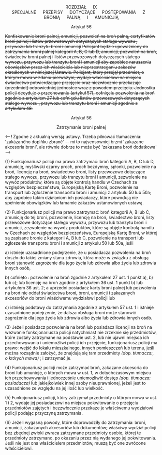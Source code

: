 <a name="title_9"></a><p align="center">ROZDZIAŁ &emsp; IX<br /> SPECJALNE &emsp; PRZEPISY &emsp; DOTYCZĄCE &emsp; POSTĘPOWANIA &emsp; Z &emsp; BRONIĄ &emsp; PALNĄ &emsp; I &emsp; AMUNICJIĄ</p>

<s><a name="section_56"></a><p align="center">Artykuł 56</p></s>
<s>Konfiskowanie broni palnej, amunicji, pozwoleń na broń palną, certyfikatów broni palnej i listów przewozowych dotyczących stałego wywozu , przywozu lub tranzytu broni i amunicji</s>
<s>Policjant będzie upoważniony do zatrzymania broni palnej kategorii A, B, C lub D, amunicji, pozwoleń na broń, świadectw broni palnej i listów przewozowych dotyczących stałego wywozu, przywozu lub tranzytu broni i amunicji aby zapobiec naruszeniu obowiązków przez ich właściciela lub nieprzestrzeganiu zakazów określonych w niniejszej Ustawie. Policjant, który przejął przedmiot, o którym mowa w zdaniu pierwszym, wydaje właścicielowi na miejscu świadectwo potwierdzające przejęcie oraz niezwłocznie przekazuje (przedmiot) odpowiedniej jednostce wraz z powodem przejęcia. Jednostka policji decyduje o przechowaniu (artykuł 57), cofnięciu pozwolenia na broń zgodnie z artykułem 27 lub cofnięciu listów przewozowych dotyczących stałego wywozu , przywozu lub tranzytu broni i amunicji zgodnie z artykułem 48.</s>

<a name="section56"> </a><p align="center">Artykuł 56</p>

<p align="center">Zatrzymanie broni palnej</p>

<--! Zgodne z aktualną wersją ustawy. Trzeba pilnować tłumaczenia: 'zakázaného doplňku zbraně' -- mi to najsensowniej brzmi 'zakazane akcesoria broni', ale równie dobrze to może być 'zakazana broń dodatkowa' -->


(1) Funkcjonariusz policji ma prawo zatrzymać: broń kategorii A, B, C lub D, amunicję, myśliwski czarny proch, proch bezdymny, spłonki, pozwolenie na broń, licencję na broń, świadectwo broni, listy przewozowe dotyczące stałego wywozu, przywozu lub tranzytu broni i amunicji, zezwolenie na wywóz produktów, które są objęte kontrolą handlu w Czechach ze względów bezpieczeństwa, Europejską Kartę Broni, pozwolenie na transport lub zgłoszenie transportu broni i amunicji z artykułu 50 lub 50a; aby zapobiec takim działaniom ich posiadaczy, które powodują nie spełnienie obowiązków lub łamamie zakazów ustanowionych ustawą.

(2) Funkcjonariusz policji ma prawo zatrzymać: broń kategorii A, B lub C, amunicję do tej broni, pozwolenie, licencję na broń, świadectwo broni, listy przewozowe dotyczące stałego wywozu, przywozu lub tranzytu broni i amunicji, zezwolenie na wywóz produktów, które są objęte kontrolą handlu w Czechach ze względów bezpieczeństwa, Europejską Kartę Broni, w której są zapisane bronie z kategorii A, B lub C, pozwolenie na transport lub zgłoszenie transportu broni i amunicji z artykułu 50 lub 50a, jeśli

a) istnieje uzasadnione podejrzenie, że u posiadacza pozwolenia na broń doszło do takiej zmiany stanu zdrowia, która może w związku z obsługą broni stanowić zagrożenie dla jego życia lub zdrowia albo życia lub zdrowia innych osób,

b) cofnięto : pozwolenie na broń zgodnie z artykułem 27 ust. 1 punkt a), b) lub c); lub licencję na broń zgodnie z artykułem 36 ust. 1 punkt b) lub artykułem 36 ust. 2; a uprzedni posiadacz karty broni palnej lub pozwolenia na broń nie oddał świadectwa broni, broni, amunicji i zakazanych akcesoriów do broni właściwemu wydziałowi policji lub   

c) istnieją podstawy do zatrzymania zgodnie z artykułem 57 ust. 1 i istnieje uzasadnione podejrzenie, że dalsza obsługa broni może stanowić zagrożenie dla jego życia lub zdrowia albo życia lub zdrowia innych osób.

(3) Jeżeli posiadacz pozwolenia na broń lub posiadacz licencji na broń na wezwanie funkcjonariusza policji natychmiast nie zrzeknie się przedmiotów, które zostały zatrzymane na podstawie ust. 2, lub nie ujawni miejsca ich przechowywania i uniemożliwi policji ich przejęcie, funkcjonariusz policji ma prawo: wejść do lokalu mieszkalnego, innych pomieszczeń lub terenu, jeśli można rozsądnie założyć, że znajdują się tam przedmioty _(dop. tłumacza:, o których mowa)_ ; i zatrzymać je.

(4) Funkcjonariusz policji może zatrzymać broń, zakazane akcesoria do broni lub amunicję, o których mowa w ust. 1, w dotychczasowym miejscu ich przechowywania i jednocześnie uniemożliwić dostęp _(dop. tłumacza: posiadacza)_ lub jakiejkolwiek innej osoby nieuprawnionej, jeżeli jest to uzasadnione ze względu na jej ilość lub wielkość.

(5) Funkcjonariusz policji, który zatrzymał przedmioty o którym mowa w ust. 1 i 2, wydaje jej posiadaczowi na miejscu pokwitowanie o przejęciu przedmiotów zajętych i bezzwłocznie przekaże je właściwemu wydziałowi policji podając przyczynę zatrzymania.

(6) Jeżeli wygasną powody, które doprowadziły do zatrzymania: broni, amunicji, zakazanych akcesoriów lub dokumentów; właściwy wydział policji bez zbędnej zwłoki zwraca zatrzymane przedmioty osobie, której te przedmioty zatrzymano, po okazaniu przez nią wydanego jej pokwitowania. Jeśli nie jest ona właścicielem przedmiotów, muszą być one zwrócone właścicielowi.
